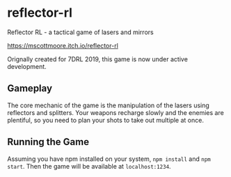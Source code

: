 # reflector-rl
Reflector RL - a tactical game of lasers and mirrors

https://mscottmoore.itch.io/reflector-rl

Orignally created for 7DRL 2019, this game is now under active development.

## Gameplay

The core mechanic of the game is the manipulation of the lasers using reflectors and splitters. Your weapons recharge slowly and the enemies are plentiful, so you need to plan your shots to take out multiple at once.

## Running the Game

Assuming you have npm installed on your system, `npm install` and `npm start`. Then the game will be available at `localhost:1234`.
